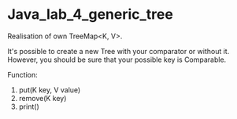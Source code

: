 # Java_lab_4_generic_tree
Realisation of own TreeMap<K, V>.

It's possible to create a new Tree with your comparator or without it. However, you should be sure that your
possible key is Comparable.

Function:
1) put(K key, V value)
2) remove(K key)
3) print()
